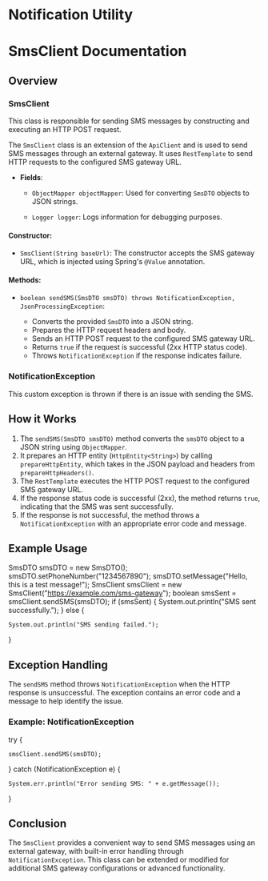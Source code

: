  # Notification Utility

# SmsClient Documentation

## Overview

### SmsClient
This class is responsible for sending SMS messages by constructing and executing an HTTP POST request.

The `SmsClient` class is an extension of the `ApiClient`
and is used to send SMS messages through an external gateway. 
It uses `RestTemplate` to send HTTP requests to the configured SMS gateway URL.

- **Fields**:

    - `ObjectMapper objectMapper`: Used for converting `SmsDTO` objects to JSON strings.

    - `Logger logger`: Logs information for debugging purposes.

#### Constructor:

- `SmsClient(String baseUrl)`: The constructor accepts the SMS gateway URL, which is injected using Spring's `@Value` annotation.

#### Methods:

- `boolean sendSMS(SmsDTO smsDTO) throws NotificationException, JsonProcessingException`:

    - Converts the provided `SmsDTO` into a JSON string.
    - Prepares the HTTP request headers and body.
    - Sends an HTTP POST request to the configured SMS gateway URL.
    - Returns `true` if the request is successful (2xx HTTP status code).
    - Throws `NotificationException` if the response indicates failure.

### NotificationException
This custom exception is thrown if there is an issue with sending the SMS.

## How it Works
1. The `sendSMS(SmsDTO smsDTO)` method converts the `smsDTO` object to a JSON string using `ObjectMapper`.
2. It prepares an HTTP entity (`HttpEntity<String>`) by calling `prepareHttpEntity`, which takes in the JSON payload and headers from `prepareHttpHeaders()`.
3. The `RestTemplate` executes the HTTP POST request to the configured SMS gateway URL.
4. If the response status code is successful (2xx), the method returns `true`, indicating that the SMS was sent successfully.
5. If the response is not successful, the method throws a `NotificationException` with an appropriate error code and message.

## Example Usage

SmsDTO smsDTO = new SmsDTO();
smsDTO.setPhoneNumber("1234567890");
smsDTO.setMessage("Hello, this is a test message!");
SmsClient smsClient = new SmsClient("https://example.com/sms-gateway");
boolean smsSent = smsClient.sendSMS(smsDTO);
if (smsSent) {
    System.out.println("SMS sent successfully.");
} else {

    System.out.println("SMS sending failed.");

}

## Exception Handling

The `sendSMS` method throws `NotificationException` when the HTTP response is unsuccessful. The exception contains an error code and a message to help identify the issue.

### Example: NotificationException

try {

    smsClient.sendSMS(smsDTO);

} catch (NotificationException e) {

    System.err.println("Error sending SMS: " + e.getMessage());

}

## Conclusion

The `SmsClient` provides a convenient way to send SMS messages using an external gateway,
with built-in error handling through `NotificationException`.
This class can be extended or modified for additional SMS gateway configurations or advanced functionality.
 